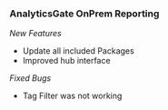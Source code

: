 ### AnalyticsGate OnPrem Reporting

*New Features*
- Update all included Packages
- Improved hub interface

*Fixed Bugs*
- Tag Filter was not working
